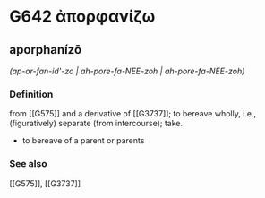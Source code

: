 # G642 ἀπορφανίζω

## aporphanízō

_(ap-or-fan-id'-zo | ah-pore-fa-NEE-zoh | ah-pore-fa-NEE-zoh)_

### Definition

from [[G575]] and a derivative of [[G3737]]; to bereave wholly, i.e., (figuratively) separate (from intercourse); take.

- to bereave of a parent or parents

### See also

[[G575]], [[G3737]]

